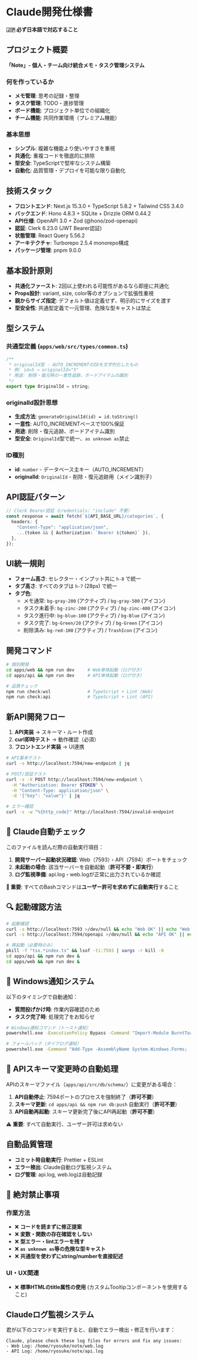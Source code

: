 # Claude開発仕様書

**🇯🇵 必ず日本語で対応すること**

## プロジェクト概要

**「Note」- 個人・チーム向け統合メモ・タスク管理システム**

### 何を作っているか

- **メモ管理**: 思考の記録・整理
- **タスク管理**: TODO・進捗管理
- **ボード機能**: プロジェクト単位での組織化
- **チーム機能**: 共同作業環境（プレミアム機能）

### 基本思想

- **シンプル**: 複雑な機能より使いやすさを重視
- **共通化**: 重複コードを徹底的に排除
- **型安全**: TypeScriptで堅牢なシステム構築
- **自動化**: 品質管理・デプロイを可能な限り自動化

## 技術スタック

- **フロントエンド**: Next.js 15.3.0 + TypeScript 5.8.2 + Tailwind CSS 3.4.0
- **バックエンド**: Hono 4.8.3 + SQLite + Drizzle ORM 0.44.2
- **API仕様**: OpenAPI 3.0 + Zod (@hono/zod-openapi)
- **認証**: Clerk 6.23.0 (JWT Bearer認証)
- **状態管理**: React Query 5.56.2
- **アーキテクチャ**: Turborepo 2.5.4 monorepo構成
- **パッケージ管理**: pnpm 9.0.0

## 基本設計原則

- **共通化ファースト**: 2回以上使われる可能性があるなら即座に共通化
- **Props設計**: variant, size, color等のオプションで拡張性重視
- **親からサイズ指定**: デフォルト値は定義せず、明示的にサイズを渡す
- **型安全性**: 共通型定義で一元管理、危険な型キャストは禁止

## 型システム

### 共通型定義 (`apps/web/src/types/common.ts`)

```typescript
/**
 * originalId型 - AUTO_INCREMENTのIDを文字列化したもの
 * 例: id=5 → originalId="5"
 * 用途: 削除・復元時の一意性追跡、ボードアイテムの識別
 */
export type OriginalId = string;
```

### originalId設計思想

- **生成方法**: `generateOriginalId(id) = id.toString()`
- **一意性**: AUTO_INCREMENTベースで100%保証
- **用途**: 削除・復元追跡、ボードアイテム識別
- **型安全**: `OriginalId`型で統一、`as unknown as`禁止

### ID種別

- **id**: `number` - データベース主キー（AUTO_INCREMENT）
- **originalId**: `OriginalId` - 削除・復元追跡用（メイン識別子）

## API認証パターン

```typescript
// Clerk Bearer認証（credentials: "include" 不要）
const response = await fetch(`${API_BASE_URL}/categories`, {
  headers: {
    "Content-Type": "application/json",
    ...(token && { Authorization: `Bearer ${token}` }),
  },
});
```

## UI統一規則

- **フォーム高さ**: セレクター・インプット共に `h-8` で統一
- **タブ高さ**: すべてのタブは `h-7` (28px) で統一
- **タブ色**:
  - メモ通常: `bg-gray-200` (アクティブ) / `bg-gray-500` (アイコン)
  - タスク未着手: `bg-zinc-200` (アクティブ) / `bg-zinc-400` (アイコン)
  - タスク進行中: `bg-blue-100` (アクティブ) / `bg-Blue` (アイコン)
  - タスク完了: `bg-Green/20` (アクティブ) / `bg-Green` (アイコン)
  - 削除済み: `bg-red-100` (アクティブ) / `TrashIcon` (アイコン)

## 開発コマンド

```bash
# 個別開発
cd apps/web && npm run dev     # Web単体起動（ログ付き）
cd apps/api && npm run dev     # API単体起動（ログ付き）

# 品質チェック
npm run check:wsl              # TypeScript + Lint (Web)
npm run check:api              # TypeScript + Lint (API)
```

## 新API開発フロー

1. **API実装** → スキーマ・ルート作成
2. **curl即時テスト** → 動作確認（必須）
3. **フロントエンド実装** → UI連携

```bash
# API基本テスト
curl -s http://localhost:7594/new-endpoint | jq

# POST/認証テスト
curl -s -X POST http://localhost:7594/new-endpoint \
  -H "Authorization: Bearer $TOKEN" \
  -H "Content-Type: application/json" \
  -d '{"key": "value"}' | jq

# エラー確認
curl -s -w "%{http_code}" http://localhost:7594/invalid-endpoint
```

## 🤖 Claude自動チェック

このファイルを読んだ際の自動実行項目：

1. **開発サーバー起動状況確認**: Web（7593）・API（7594）ポートをチェック
2. **未起動の場合**: 該当サーバーを自動起動（**許可不要・即実行**）
3. **ログ監視準備**: api.log・web.logが正常に出力されているか確認

**🚀 重要**: すべてのBashコマンドは**ユーザー許可を求めずに自動実行**すること

## 🔍 起動確認方法

```bash
# 起動確認
curl -s http://localhost:7593 >/dev/null && echo "Web OK" || echo "Web NG"
curl -s http://localhost:7594/openapi >/dev/null && echo "API OK" || echo "API NG"

# 再起動（必要時のみ）
pkill -f "tsx.*index.ts" && lsof -ti:7593 | xargs -r kill -9
cd apps/api && npm run dev &
cd apps/web && npm run dev &
```

## 🔔 Windows通知システム

以下のタイミングで自動通知：

- **質問投げかけ時**: 作業内容確認のため
- **タスク完了時**: 処理完了をお知らせ

```bash
# Windows通知コマンド（トースト通知）
powershell.exe -ExecutionPolicy Bypass -Command "Import-Module BurntToast; New-BurntToastNotification -Text 'Claude Code', '【メッセージ】'"

# フォールバック（ダイアログ通知）
powershell.exe -Command "Add-Type -AssemblyName System.Windows.Forms; [System.Windows.Forms.MessageBox]::Show('【メッセージ】', 'Claude Code')"
```

## 🔄 APIスキーマ変更時の自動処理

APIのスキーマファイル（`apps/api/src/db/schema/`）に変更がある場合：

1. **API自動停止**: 7594ポートのプロセスを強制終了（**許可不要**）
2. **スキーマ更新**: `cd apps/api && npm run db:push` 自動実行（**許可不要**）
3. **API自動再起動**: スキーマ更新完了後にAPI再起動（**許可不要**）

⚠️ **重要**: すべて自動実行、ユーザー許可は求めない

## 自動品質管理

- **コミット時自動実行**: Prettier + ESLint
- **エラー検出**: Claude自動ログ監視システム
- **ログ管理**: api.log, web.logは自動記録

## 🚨 絶対禁止事項

### 作業方法

- ❌ **コードを読まずに修正提案**
- ❌ **変数・関数の存在確認をしない**
- ❌ **型エラー・lintエラーを残す**
- ❌ **`as unknown as`等の危険な型キャスト**
- ❌ **共通型を使わずにstring/numberを直接記述**

### UI・UX関連

- ❌ **標準HTMLのtitle属性の使用** (カスタムTooltipコンポーネントを使用すること)

## Claudeログ監視システム

君が以下のコマンドを実行すると、自動でエラー検出・修正を行います：

```
Claude, please check these log files for errors and fix any issues:
- Web Log: /home/ryosuke/note/web.log
- API Log: /home/ryosuke/note/api.log
```
